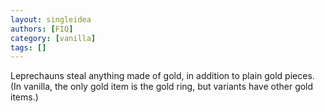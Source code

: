 ```yaml
---
layout: singleidea
authors: [FIQ]
category: [vanilla]
tags: []
---
```

Leprechauns steal anything made of gold, in addition to plain gold pieces. (In vanilla, the only gold item is the gold ring, but variants have other gold items.)
